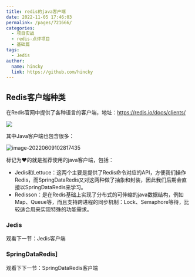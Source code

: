 ```yaml
---
title: redis的java客户端
date: 2022-11-05 17:46:03
permalink: /pages/721666/
categories:
  - 项目实战
  - redis-点评项目
  - 基础篇
tags:
  - Jedis
author: 
  name: hincky
  link: https://github.com/hincky
---
```


## Redis客户端种类

在Redis官网中提供了各种语言的客户端，地址：https://redis.io/docs/clients/

![](https://hincky-blog.oss-cn-guangzhou.aliyuncs.com/05-project/redis-heima/01-base/assets/9f68ivq.png)

其中Java客户端也包含很多：

![image-20220609102817435](https://hincky-blog.oss-cn-guangzhou.aliyuncs.com/05-project/redis-heima/01-base/assets/image-20220609102817435-165735883948534.png)

标记为❤的就是推荐使用的java客户端，包括：

- Jedis和Lettuce：这两个主要是提供了Redis命令对应的API，方便我们操作Redis，而SpringDataRedis又对这两种做了抽象和封装，因此我们后期会直接以SpringDataRedis来学习。
- Redisson：是在Redis基础上实现了分布式的可伸缩的java数据结构，例如Map、Queue等，而且支持跨进程的同步机制：Lock、Semaphore等待，比较适合用来实现特殊的功能需求。

### Jedis

观看下一节：Jedis客户端

### SpringDataRedis]

观看下下一节：SpringDataRedis客户端